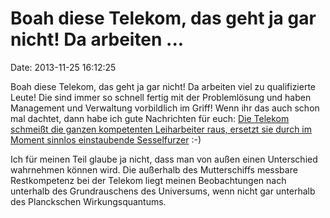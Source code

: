 Boah diese Telekom, das geht ja gar nicht! Da arbeiten \...
===========================================================

Date: 2013-11-25 16:12:25

Boah diese Telekom, das geht ja gar nicht! Da arbeiten viel zu
qualifizierte Leute! Die sind immer so schnell fertig mit der
Problemlösung und haben Management und Verwaltung vorbildlich im Griff!
Wenn ihr das auch schon mal dachtet, dann habe ich gute Nachrichten für
euch: [Die Telekom schmeißt die ganzen kompetenten Leiharbeiter raus,
ersetzt sie durch im Moment sinnlos einstaubende
Sesselfurzer](http://www.heise.de/-2053220) :-)

Ich für meinen Teil glaube ja nicht, dass man von außen einen
Unterschied wahrnehmen können wird. Die außerhalb des Mutterschiffs
messbare Restkompetenz bei der Telekom liegt meinen Beobachtungen nach
unterhalb des Grundrauschens des Universums, wenn nicht gar unterhalb
des Planckschen Wirkungsquantums.
